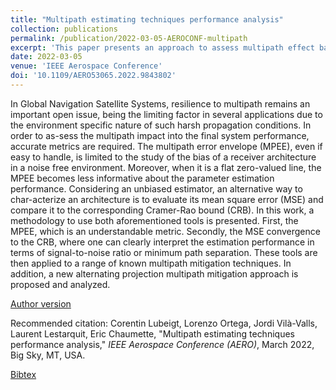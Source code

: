 ```yaml
---
title: "Multipath estimating techniques performance analysis"
collection: publications
permalink: /publication/2022-03-05-AEROCONF-multipath
excerpt: 'This paper presents an approach to assess multipath effect based on existing (multipath error envelop) and new (Cramér-Rao bound) metrics.'
date: 2022-03-05
venue: 'IEEE Aerospace Conference'
doi: '10.1109/AERO53065.2022.9843802'
---
```

In Global Navigation Satellite Systems, resilience to multipath remains an important open issue, being the limiting factor in several applications due to the environment specific nature of such harsh propagation conditions. In order to as-sess the multipath impact into the final system performance, accurate metrics are required. The multipath error envelope (MPEE), even if easy to handle, is limited to the study of the bias of a receiver architecture in a noise free environment. Moreover, when it is a flat zero-valued line, the MPEE becomes less informative about the parameter estimation performance. Considering an unbiased estimator, an alternative way to char-acterize an architecture is to evaluate its mean square error (MSE) and compare it to the corresponding Cramer-Rao bound (CRB). In this work, a methodology to use both aforementioned tools is presented. First, the MPEE, which is an understandable metric. Secondly, the MSE convergence to the CRB, where one can clearly interpret the estimation performance in terms of signal-to-noise ratio or minimum path separation. These tools are then applied to a range of known multipath mitigation techniques. In addition, a new alternating projection multipath mitigation approach is proposed and analyzed.

[Author version](http://clubeigt.github.io/files/2022_AEROCONF_multipath.pdf)

Recommended citation: Corentin Lubeigt, Lorenzo Ortega, Jordi Vilà-Valls, Laurent Lestarquit, Eric Chaumette, &quot;Multipath estimating techniques performance analysis,&quot; <i>IEEE Aerospace Conference (AERO)</i>, March 2022, Big Sky, MT, USA.

[Bibtex](http://clubeigt.github.io/files/2022_AEROCONF_multipath_bib.bib)
